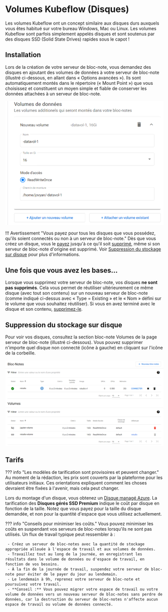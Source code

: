 # Volumes Kubeflow (Disques)

Les volumes Kubeflow ont un concept similaire aux disques durs auxquels vous êtes habitué sur votre bureau Windows, Mac ou Linux. Les volumes Kubeflow sont parfois simplement appelés disques et sont soutenus par des disques SSD (Solid State Drives) rapides sous le capot !

## Installation

Lors de la création de votre serveur de bloc-note, vous demandez des disques en ajoutant des volumes de données à votre serveur de bloc-note (illustré ci-dessous, en allant dans « Options avancées »). Ils sont automatiquement montés dans le répertoire (« Mount Point ») que vous choisissez et constituent un moyen simple et fiable de conserver les données attachées à un serveur de bloc-note.

![Ajout d'un volume existant à un nouveau serveur de bloc-note](../images/kubeflow_existing_volume.png)

<!-- plus joli-ignorer -->
!!! Avertissement "Vous payez pour tous les disques que vous possédez, qu'ils soient connectés ou non à un serveur de bloc-note."
     Dès que vous créez un disque, vous le [payez](#pricing) jusqu'à ce qu'il soit [supprimé](#deleting-disk-storage), même si son serveur de bloc-note d'origine est supprimé. Voir [Suppression du stockage sur disque](#deleting-disk-storage) pour plus d'informations.

## Une fois que vous avez les bases...

Lorsque vous supprimez votre serveur de bloc-note, vos disques **ne sont pas supprimés**. Cela vous permet de réutiliser ultérieurement ce même disque (avec tout son contenu) sur un nouveau serveur de bloc-note (comme indiqué ci-dessus avec « Type = Existing » et le « Nom » défini sur le volume que vous souhaitez réutiliser). Si vous en avez terminé avec le disque et son contenu, [supprimez-le](#deleting-disk-storage).

## Suppression du stockage sur disque

Pour voir vos disques, consultez la section bloc-note Volumes de la page serveur de bloc-note (illustré ci-dessous). Vous pouvez supprimer n'importe quel disque non connecté (icône à gauche) en cliquant sur l'icône de la corbeille.

![Supprimer un volume non connecté de l'écran serveur de bloc-note](../images/kubeflow_delete_disk.png)

## Tarifs

<!-- plus joli-ignorer -->
??? info "Les modèles de tarification sont provisoires et peuvent changer."
     Au moment de la rédaction, les prix sont couverts par la plateforme pour les utilisateurs initiaux. Ces orientations expliquent comment les choses devraient être fixées à l'avenir, mais cela peut changer.

Lors du montage d'un disque, vous obtenez un [Disque managé Azure](https://azure.microsoft.com/en-us/pricing/details/managed-disks/). La tarification des **Disques gérés SSD Premium** indique le coût par disque en fonction de la taille. Notez que vous payez pour la taille du disque demandée, et non pour la quantité d'espace que vous utilisez actuellement.

<!-- plus joli-ignorer -->
??? info "Conseils pour minimiser les coûts."
     Vous pouvez minimiser les coûts en suspendant vos serveurs de bloc-notes lorsqu'ils ne sont pas utilisés. Un flux de travail typique peut ressembler à :

     - Créez un serveur de bloc-notes avec la quantité de stockage appropriée allouée à l'espace de travail et aux volumes de données.
     - Travaillez tout au long de la journée, en enregistrant les résultats dans le volume de données ou d'espace de travail, en fonction de vos besoins.
     - À la fin de la journée de travail, suspendez votre serveur de bloc-note pour éviter de le payer du jour au lendemain.
     - Le lendemain à 9h, reprenez votre serveur de bloc-note et poursuivez votre travail.
     - **Conseil :** Vous pouvez migrer votre espace de travail ou votre volume de données vers un nouveau serveur de bloc-notes sans perdre de données, car la destruction du serveur de bloc-notes n'affecte aucun espace de travail ou volume de données connecté.
